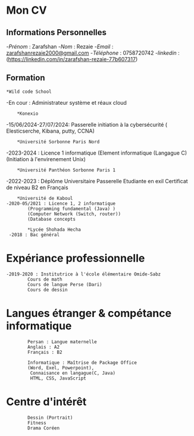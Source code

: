 # Mon CV

## Informations Personnelles
-*Prénom* : Zarafshan
-*Nom* : Rezaie
-*Email* : zarafshanrezaie2000@gmail.com
-*Téléphone* : 0758720742
-*linkedin* : (https://linkedin.com/in/zarafshan-rezaie-77b607317)

## Formation

  	*Wild code School
-En cour : Administrateur système et réaux cloud

		*Konexio
-15/06/2024-27/07/2024: Passerelle initiation à la cybersécurité
		( Elesticserche, Kibana, putty, CCNA)
	
		*Université Sorbonne Paris Nord
-2023-2024 : Licence 1 informatique
		(Element informatique (Langague C)
		(Initiation à l'envirenement Unix)

 		*Université Panthéon Sorbonne Paris 1
-2022-2023 : Déplôme Universitaire Passerelle Etudiante en exil
		Certificat de niveau B2 en Français

 		*Université de Kaboul
	-2020-05/2021 : Licence 1, 2 informatique
			(Programming fundamental (Java) )
			(Computer Network (Switch, router))
	 		(Database concepts

			*Lycée Shohada Hecha
	 -2018 : Bac général

 # Expériance professionnelle
 	-2019-2020 : Institutrice à l'école élémentaire Omide-Sabz
			Cours de math
			Cours de langue Perse (Dari)
			Cours de dessin

# Langues étranger & compétance informatique
			Persan : Langue maternelle
			Anglais : A2
	 		Français : B2

			Informatique : Maîtrise de Package Office 
	 		(Word, Exel, Powerpoint), 
	 		 Connaisance en langague(C, Java)
			 HTML, CSS, JavaScript
	 		

# Centre d'intérêt 
			Dessin (Portrait)
			Fitness
			Drama Coréen
 

